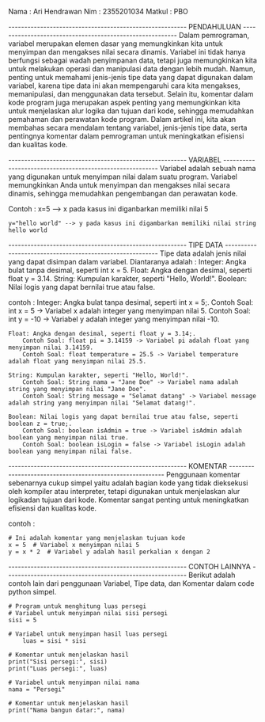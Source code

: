 Nama    : Ari Hendrawan
Nim     : 2355201034
Matkul  : PBO

-------------------------------------------------------- PENDAHULUAN ---------------------------------------------------------
Dalam pemrograman, variabel merupakan elemen dasar yang memungkinkan kita untuk menyimpan dan mengakses nilai secara dinamis. 
Variabel ini tidak hanya berfungsi sebagai wadah penyimpanan data, tetapi juga memungkinkan kita untuk melakukan operasi dan 
manipulasi data dengan lebih mudah. Namun, penting untuk memahami jenis-jenis tipe data yang dapat digunakan dalam variabel, 
karena tipe data ini akan mempengaruhi cara kita mengakses, memanipulasi, dan menggunakan data tersebut. Selain itu, komentar 
dalam kode program juga merupakan aspek penting yang memungkinkan kita untuk menjelaskan alur logika dan tujuan dari kode, sehingga 
memudahkan pemahaman dan perawatan kode program. Dalam artikel ini, kita akan membahas secara mendalam tentang variabel, jenis-jenis 
tipe data, serta pentingnya komentar dalam pemrograman untuk meningkatkan efisiensi dan kualitas kode.


-------------------------------------------------------- VARIABEL ---------------------------------------------------------
Variabel adalah sebuah nama yang digunakan untuk menyimpan nilai dalam suatu program. Variabel memungkinkan Anda untuk menyimpan
dan mengakses nilai secara dinamis, sehingga memudahkan pengembangan dan perawatan kode.

Contoh : 
    x=5 --> x pada kasus ini diganbarkan memiliki nilai 5

    y="hello world" --> y pada kasus ini digambarkan memiliki nilai string hello world

-------------------------------------------------------- TIPE DATA ---------------------------------------------------------
Tipe data adalah jenis nilai yang dapat disimpan dalam variabel. Diantaranya adalah :
    Integer: Angka bulat tanpa desimal, seperti int x = 5.
    Float: Angka dengan desimal, seperti float y = 3.14.
    String: Kumpulan karakter, seperti "Hello, World!".
    Boolean: Nilai logis yang dapat bernilai true atau false.

contoh :
    Integer: Angka bulat tanpa desimal, seperti int x = 5;.
        Contoh Soal: int x = 5 -> Variabel x adalah integer yang menyimpan nilai 5.
        Contoh Soal: int y = -10 -> Variabel y adalah integer yang menyimpan nilai -10.

    Float: Angka dengan desimal, seperti float y = 3.14;.
        Contoh Soal: float pi = 3.14159 -> Variabel pi adalah float yang menyimpan nilai 3.14159.
        Contoh Soal: float temperature = 25.5 -> Variabel temperature adalah float yang menyimpan nilai 25.5.

    String: Kumpulan karakter, seperti "Hello, World!".
        Contoh Soal: String nama = "Jane Doe" -> Variabel nama adalah string yang menyimpan nilai "Jane Doe".
        Contoh Soal: String message = "Selamat datang" -> Variabel message adalah string yang menyimpan nilai "Selamat datang!".

    Boolean: Nilai logis yang dapat bernilai true atau false, seperti boolean z = true;.
        Contoh Soal: boolean isAdmin = true -> Variabel isAdmin adalah boolean yang menyimpan nilai true.
        Contoh Soal: boolean isLogin = false -> Variabel isLogin adalah boolean yang menyimpan nilai false.

-------------------------------------------------------- KOMENTAR ---------------------------------------------------------
Penggunaan komentar sebenarnya cukup simpel yaitu adalah bagian kode yang tidak dieksekusi oleh kompiler atau interpreter, 
tetapi digunakan untuk menjelaskan alur logikadan tujuan dari kode. Komentar sangat penting untuk meningkatkan efisiensi dan 
kualitas kode.

contoh :

    # Ini adalah komentar yang menjelaskan tujuan kode
    x = 5  # Variabel x menyimpan nilai 5
    y = x * 2  # Variabel y adalah hasil perkalian x dengan 2


-------------------------------------------------------- CONTOH LAINNYA ---------------------------------------------------------
Berikut adalah contoh lain dari penggunaan Variabel, Tipe data, dan Komentar dalam code python simpel.

    # Program untuk menghitung luas persegi
    # Variabel untuk menyimpan nilai sisi persegi
    sisi = 5

    # Variabel untuk menyimpan hasil luas persegi
        luas = sisi * sisi

    # Komentar untuk menjelaskan hasil
    print("Sisi persegi:", sisi)
    print("Luas persegi:", luas)

    # Variabel untuk menyimpan nilai nama
    nama = "Persegi"

    # Komentar untuk menjelaskan hasil
    print("Nama bangun datar:", nama)